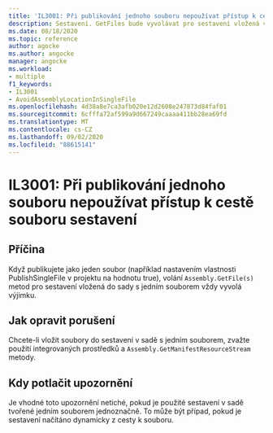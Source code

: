 ```yaml
---
title: 'IL3001: Při publikování jednoho souboru nepoužívat přístup k cestě souboru sestavení'
description: Sestavení. GetFiles bude vyvolávat pro sestavení vložená v aplikaci s jedním souborem.
ms.date: 08/18/2020
ms.topic: reference
author: agocke
ms.author: angocke
manager: angocke
ms.workload:
- multiple
f1_keywords:
- IL3001
- AvoidAssemblyLocationInSingleFile
ms.openlocfilehash: 4d38a8e7ca3afb020e12d2608e247873d84faf01
ms.sourcegitcommit: 6cfffa72af599a9d667249caaaa411bb28ea69fd
ms.translationtype: MT
ms.contentlocale: cs-CZ
ms.lasthandoff: 09/02/2020
ms.locfileid: "88615141"
---
```

# <a name="il3001-avoid-accessing-assembly-file-path-when-publishing-as-a-single-file"></a>IL3001: Při publikování jednoho souboru nepoužívat přístup k cestě souboru sestavení

## <a name="cause"></a>Příčina

Když publikujete jako jeden soubor (například nastavením vlastnosti PublishSingleFile v projektu na hodnotu true), volání `Assembly.GetFile(s)` metod pro sestavení vložená do sady s jedním souborem vždy vyvolá výjimku.

## <a name="how-to-fix-violations"></a>Jak opravit porušení

Chcete-li vložit soubory do sestavení v sadě s jedním souborem, zvažte použití integrovaných prostředků a `Assembly.GetManifestResourceStream` metody.

## <a name="when-to-suppress-warnings"></a>Kdy potlačit upozornění

Je vhodné toto upozornění netiché, pokud je použité sestavení v sadě tvořené jedním souborem jednoznačně. To může být případ, pokud je sestavení načítáno dynamicky z cesty k souboru.
